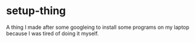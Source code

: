 # setup-thing
A thing I made after some googleing to install some programs on my laptop because I was tired of doing it myself.
